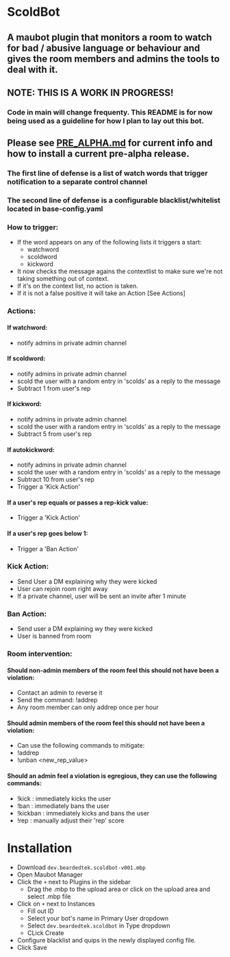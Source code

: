 # ScoldBot 
## A maubot plugin that monitors a room to watch for bad / abusive language or behaviour and gives the room members and admins the tools to deal with it.

## NOTE: THIS IS A WORK IN PROGRESS!
### Code in main will change frequenty.  This README is for now being used as a guideline for how I plan to lay out this bot.

## Please see [PRE_ALPHA.md](PRE_ALPHA.md) for current info and how to install a current pre-alpha release.


### The first line of defense is a list of watch words that trigger notification to a separate control channel

### The second line of defense is a configurable blacklist/whitelist located in base-config.yaml

### How to trigger:
- If the word appears on any of the following lists it triggers a start:
    - watchword
    - scoldword
    - kickword
- It now checks the message agains the contextlist to make sure we're not taking something out of context.
- If it's on the context list, no action is taken.
- If it is not a false positive it will take an Action [See Actions]

### Actions:
#### If watchword:
- notify admins in private admin channel
#### If scoldword:
- notify admins in private admin channel
- scold the user with a random entry in 'scolds' as a reply to the message
- Subtract 1 from user's rep
#### If kickword:
- notify admins in private admin channel
- scold the user with a random entry in 'scolds' as a reply to the message
- Subtract 5 from user's rep
#### If autokickword:
- notify admins in private admin channel
- scold the user with a random entry in 'scolds' as a reply to the message
- Subtract 10 from user's rep
- Trigger a 'Kick Action'
#### If a user's rep equals or passes a rep-kick value:
- Trigger a 'Kick Action'
#### If a user's rep goes below 1:
- Trigger a 'Ban Action'

### Kick Action:
- Send User a DM explaining why they were kicked
- User can rejoin room right away
- If a private channel, user will be sent an invite after 1 minute

### Ban Action:
- Send user a DM explaining wy they were kicked
- User is banned from room

### Room intervention:
#### Should non-admin members of the room feel this should not have been a violation:
- Contact an admin to reverse it
- Send the command: !addrep <user>
- Any room member can only addrep once per hour
#### Should admin members of the room feel this should not have been a violation:
- Can use the following commands to mitigate:
- !addrep <user> <amount>
- !unban <user> <new_rep_value>
#### Should an admin feel a violation is egregious, they can use the following commands:
- !kick <user>          : immediately kicks the user
- !ban <user>           : immediately bans the user
- !kickban <user>       : immediately kicks and bans the user
- !rep <user> <value>   : manually adjust their 'rep' score

# Installation
- Download `dev.beardedtek.scoldbot-v001.mbp`
- Open Maubot Manager
- Click the `+` next to Plugins in the sidebar
    - Drag the .mbp to the upload area or click on the upload area and select .mbp file
- Click on `+` next to Instances
  - Fill out ID
  - Select your bot's name in Primary User dropdown
  - Select `dev.beardedtek.scoldbot` in Type dropdown
  - CLick Create
- Configure blacklist and quips in the newly displayed config file.
- Click Save